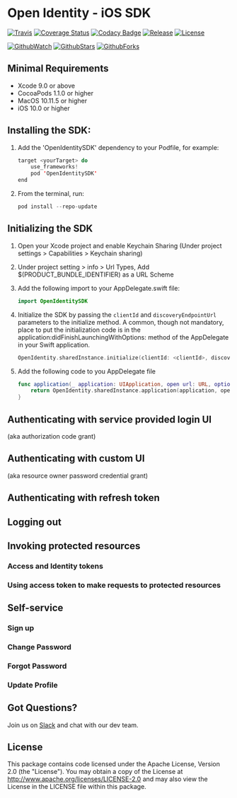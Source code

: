# Open Identity - iOS SDK

[![Travis][img-travis-master]][url-travis-master]
[![Coverage Status][img-coveralls-master]][url-coveralls-master]
[![Codacy Badge][img-codacy]][url-codacy]
[![Release][img-jitpack]][url-jitpack]
[![License][img-license]][url-bintray]

[![GithubWatch][img-github-watchers]][url-github-watchers]
[![GithubStars][img-github-stars]][url-github-stars]
[![GithubForks][img-github-forks]][url-github-forks]

## Minimal Requirements
* Xcode 9.0 or above
* CocoaPods 1.1.0 or higher
* MacOS 10.11.5 or higher
* iOS 10.0 or higher

## Installing the SDK:
1. Add the 'OpenIdentitySDK' dependency to your Podfile, for example:

    ```swift
    target <yourTarget> do
        use_frameworks!
	    pod 'OpenIdentitySDK'
    end
    ```  
1. From the terminal, run:  
    ```swift
    pod install --repo-update
    ```

## Initializing the SDK
1. Open your Xcode project and enable Keychain Sharing (Under project settings > Capabilities > Keychain sharing)
2. Under project setting > info > Url Types, Add $(PRODUCT_BUNDLE_IDENTIFIER) as a URL Scheme
3. Add the following import to your AppDelegate.swift file:
	```swift
	import OpenIdentitySDK
	```
4. Initialize the SDK by passing the `clientId` and `discoveryEndpointUrl` parameters to the initialize method. A common, though not mandatory, place to put the initialization code is in the application:didFinishLaunchingWithOptions: method of the AppDelegate in your Swift application.
    ```swift
    OpenIdentity.sharedInstance.initialize(clientId: <clientId>, discoveryEndpointUrl: <url>)
    ```

5. Add the following code to you AppDelegate file
    ```swift
    func application(_ application: UIApplication, open url: URL, options :[UIApplicationOpenURLOptionsKey : Any]) -> Bool {
        return OpenIdentity.sharedInstance.application(application, open: url, options: options)
    }
    ```

## Authenticating with service provided login UI
(aka authorization code grant)

## Authenticating with custom UI
(aka resource owner password credential grant)

## Authenticating with refresh token

## Logging out

## Invoking protected resources

### Access and Identity tokens

### Using access token to make requests to protected resources

## Self-service

### Sign up

### Change Password

### Forgot Password

### Update Profile

## Got Questions?
Join us on [Slack](https://public-slack-channel.com) and chat with our dev team.

## License
This package contains code licensed under the Apache License, Version 2.0 (the "License"). You may obtain a copy of the License at http://www.apache.org/licenses/LICENSE-2.0 and may also view the License in the LICENSE file within this package.

[img-travis-master]: https://travis-ci.org/open-identity-fabric/open-identity-ios-sdk.svg
[url-travis-master]: https://travis-ci.org/open-identity-fabric/open-identity-ios-sdk

[img-coveralls-master]: https://coveralls.io/repos/github/open-identity-fabric/open-identity-ios-sdk/badge.svg?branch=master
[url-coveralls-master]: https://coveralls.io/github/open-identity-fabric/open-identity-ios-sdk?branch=master

[img-codacy]: https://api.codacy.com/project/badge/Grade/a070a59f6eaf43df9bf777de3899609a
[url-codacy]: https://app.codacy.com/gh/open-identity-fabric/open-identity-ios-sdk/dashboard

[img-jitpack]: https://jitpack.io/v/open-identity-fabric/open-identity-ios-sdk.svg
[url-jitpack]: https://jitpack.io/#open-identity-fabric/open-identity-ios-sdk

[img-license]: https://img.shields.io/github/license/open-identity-fabric/open-identity-ios-sdk.svg

[url-bintray]: https://bintray.com/open-identity-fabric/open-identity-ios-sdk

[img-github-watchers]: https://img.shields.io/github/watchers/open-identity-fabric/open-identity-ios-sdk.svg?style=social&label=Watch
[url-github-watchers]: https://github.com/open-identity-fabric/open-identity-ios-sdk/watchers
[img-github-stars]: https://img.shields.io/github/stars/open-identity-fabric/open-identity-ios-sdk.svg?style=social&label=Star
[url-github-stars]: https://github.com/open-identity-fabric/open-identity-ios-sdk/stargazers
[img-github-forks]: https://img.shields.io/github/forks/open-identity-fabric/open-identity-ios-sdk.svg?style=social&label=Fork
[url-github-forks]: https://github.com/open-identity-fabric/open-identity-ios-sdk/network



